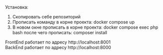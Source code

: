 Установка:
1. Скопировать себе репозиторий
2. Прописать команду в корне проекта: docker compose up
3. В новом окне прописать в корне проекта: docker compose exec php bash после чего прописать: composer install
   

FrontEnd работает по адресу http://localhost:8001
</br>
BackEnd работает по адресу http://localhost:8000
